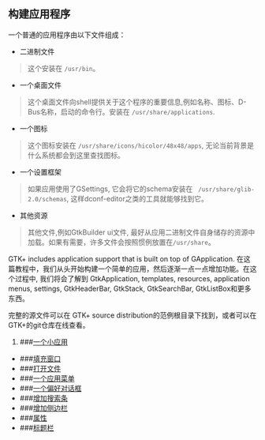 

## 构建应用程序


一个普通的应用程序由以下文件组成：

* 二进制文件
>这个安装在 `/usr/bin`。
* 一个桌面文件
>这个桌面文件向shell提供关于这个程序的重要信息,例如名称、图标、D-Bus名称，启动的命令行。安装在 `/usr/share/applications`.
* 一个图标
>这个图标安装在 `/usr/share/icons/hicolor/48x48/apps`, 无论当前背景是什么系统都会到这里查找图标。
* 一个设置框架
>如果应用使用了GSettings, 它会将它的schema安装在 ` /usr/share/glib-2.0/schemas`, 这样dconf-editor之类的工具就能够找到它。
* 其他资源
>其他文件,例如GtkBuilder ui文件, 最好从应用二进制文件自身储存的资源中加载。如果有需要，许多文件会按照惯例放置在`/usr/share`。

GTK+ includes application support that is built on top of GApplication. 在这篇教程中，我们从头开始构建一个简单的应用，然后逐渐一点一点增加功能。在这个过程中, 我们将会了解到 GtkApplication, templates, resources, application menus, settings, GtkHeaderBar, GtkStack, GtkSearchBar, GtkListBox和更多东西。

完整的源文件可以在 GTK+ source distribution的范例根目录下找到，或者可以在GTK+的git仓库在线查看。

1. ###[一个小应用](building_app/asmallapp.md)
* ###[填充窗口](building_app/paddingwindow.md)
* ###[打开文件](building_app/openfile.md)
* ###[一个应用菜单](building_app/amenu.md)
* ###[一个偏好对话框](building_app/dialog.md)
* ###[增加搜索条](building_app/searchbar.md)
* ###[增加侧边栏](building_app/sidebar.md)
* ###[属性](building_app/properties.md)
* ###[标题栏](building_app/headerbar.md)



